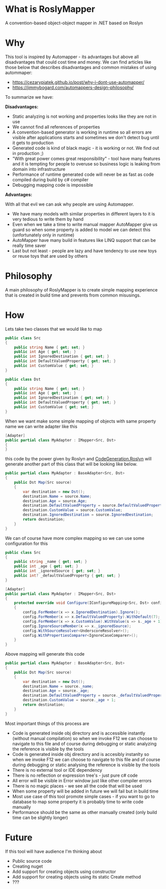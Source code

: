 # What is RoslyMapper
A convention-based object-object mapper in .NET based on Roslyn

# Why

This tool is inspired by Automapper - its advantages but above all disadvantages that could cost time and money. We can find articles like those below that describes disadvantages and common mistakes of using autommaper:

- https://cezarypiatek.github.io/post/why-i-dont-use-automapper/
- https://jimmybogard.com/automappers-design-philosophy/

To summarize we have:

**Disadvantages:**

- Static analyzing  is not working and properties looks like they are not in use
- We cannot find all references of properties
- A convention-based generator is working in runtime so all errors are visible after applications starts and sometimes we don't detect bug until it gets to production
- Generated code is kind of black magic - it is working or not. We find out in production ;) 
- "With great power comes great responsibility" - tool have many features and it is tempting for people to overuse so business logic is leaking from domain into infrastructure
- Performance  of runtime generated code will never be as fast as code compiled during build by c# compiler
- Debugging mapping code is impossible

**Advantages:**

With all that evil we can ask why people are using Automapper.

- We have many models with similar properties in different layers to it is very tedious to write them by hand
- Even when we take a time to write manual mapper AutoMapper give us guard so when some property is added to model we can detect this (unfortunately only in runtime)
- AutoMapper have many build in features like LINQ support that can be really time saver
- Last but not least - people are lazy and have tendency to use new toys or reuse toys that are used by others


# Philosophy

A main philosophy of RoslyMapper is to create simple mapping experience that is created in build time and prevents from common misusings.

# How

Lets take two classes that we would like to map

```csharp
public class Src
{
    public string Name { get; set; }
    public int Age { get; set; }
    public int IgnoredDestination { get; set; }
    public int DefaultValuedProperty { get; set; }
    public int CustomValue { get; set; }
}

public class Dst
{
    public string Name { get; set; }
    public int Age { get; set; }
    public int IgnoredDestination { get; set; }
    public int DefaultValuedProperty { get; set; }
    public int CustomValue { get; set; }
}
```

When we want make some simple mapping of objects with same property name we can write adapter like this

```csharp
[Adapter]
public partial class MyAdapter : IMapper<Src, Dst>
{
}
```

this code by the power given by Roslyn and [CodeGeneration.Roslyn](https://github.com/AArnott/CodeGeneration.Roslyn) will generate another part of this class that will be looking like below. 

```csharp
public partial class MyAdapter : BaseAdapter<Src, Dst>
{
    public Dst Map(Src source)
    {
        var destination = new Dst();
        destination.Name = source.Name;
        destination.Age = source.Age;
        destination.DefaultValuedProperty = source.DefaultValuedProperty;
        destination.CustomValue = source.CustomValue;
        destination.IgnoredDestination = source.IgnoredDestination;
        return destination;
    }
}
```

We can of course have more complex mapping so we can use some configuration for this

```csharp
public class Src
{
    public string _name { get; set; }
    public int _age { get; set; }
    public int _ignoredSource { get; set; }
    public int? _defaultValuedProperty { get; set; }
}

[Adapter]
public partial class MyAdapter : IMapper<Src, Dst>
{
    protected override void Configure(IConfigureMapping<Src, Dst> config)
    {
        config.ForMember(x => x.IgnoredDestination).Ignore();             // Ignore destination mapping
        config.ForMember(x => x.DefaultValuedProperty).WithDefault(7);    // Use default value when null
        config.ForMember(x => x.CustomValue).WithValue(s => s._age + 1);  // Use some source filed with simple calculation
        config.IgnoreSourceMember(x => x._ignoredSource);                 // Ignore source member
        config.WithSourceResolver<UnderscoreResolver>();                  // Inform tha we have to skip underscore
        config.WithPropertiesComparer<IgnoreCaseComparer>();              // We do not take case into account while comparing
    }
}
```

Above mapping will generate this code

```csharp
public partial class MyAdapter : BaseAdapter<Src, Dst>
{
    public Dst Map(Src source)
    {
        var destination = new Dst();
        destination.Name = source._name;
        destination.Age = source._age;
        destination.DefaultValuedProperty = source._defaultValuedProperty ?? 7;
        destination.CustomValue = source._age + 1;
        return destination;
    }
}
```

Most important things of this process are

- Code is generated inside obj directory and is accessible instantly (without manual compilation) so when we invoke F12 we can choose to navigate to this file and of course during debugging or static analyzing the reference is visible by the tools
- Code is generated inside obj directory and is accesibly instanlty so when we invoke F12 we can choose to navigate to this file and of course during debugging or static analysing the reference is visible by the tools
- There is no external tool or IDE dependency
- There is no reflection or expression tree's - just pure c# code
- All error will be visible in Error window just like other compiler errors
- There is no magic places - we see all the code that will be used
- When some property will be added in future we will fail but in build time
- Most use case of this tool promote simple cases - if you want to go to database to map some property it is probably time to write code manually
- Performance  should be the same as other manually created (only build time can be slightly longer)
  
# Future

If this tool will have audience I'm thinking about

- Public source code
- Creating nuget
- Add support for creating objects using constructor
- Add support for creating objects using its static Create method
- ???
